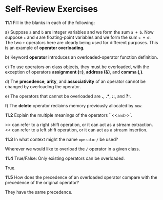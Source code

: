 # Self-Review Exercises

**11.1** Fill in the blanks in each of the following:

a) Suppose `a` and `b` are integer variables and  we form the sum `a + b`. Now suppose `c` and `d` are floating-point variables and we form the sum `c + d`. The two `+` operators here are clearly being used for different purposes. This is an example of __operator overloading__.

b) Keyword __operator__ introduces an overloaded-operator function definition.

c) To use operators on class objects, they must be overloaded, with the exception of operators __assignment (=)__, __address (&)__, and __comma (,)__.

d) The __precedence__, __arity__, and __associativity__ of an operator cannot be changed by overloading the operator.

e) The operators that cannot be overloaded are __.__, __.*__, __::__, and __?:__.

f) The __delete__ operator reclaims memory previously allocated by `new`.

**11.2** Explain the multiple meanings of the operators ``<<` and `>>`.

\>> can refer to a right shift operation, or it can act as a stream extraction.  
<< can refer to a left shift operation, or it can act as a stream insertion.

**11.3** In what context might the name `operator/` be used?

Wherever we would like to overload the `/` operator in a given class.

**11.4** True/False: Only existing operators can be overloaded.

True.

**11.5** How does the precedence of an overloaded operator compare with the precedence of the original operator?

They have the same precedence.